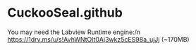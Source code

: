# CuckooSeal.github
You may need the Labview Runtime engine:/n
https://1drv.ms/u/s!AvhWNtOlt0Aj3wkz5cES98a_ujJj  (~170MB)
